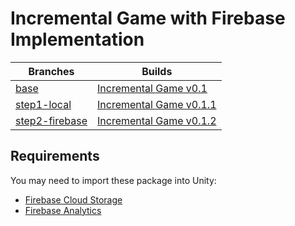# Incremental Game with Firebase Implementation

Branches | Builds
-------- | ------- 
[base](https://github.com/deutandev/incremental-game-firebase/tree/base) | [Incremental Game v0.1](https://github.com/deutandev/incremental-game-firebase/releases/tag/v0.1)
[step1-local](https://github.com/deutandev/incremental-game-firebase/tree/step1-local) | [Incremental Game v0.1.1](https://github.com/deutandev/incremental-game-firebase/releases/tag/v0.1.1)
[step2-firebase](https://github.com/deutandev/incremental-game-firebase/tree/step2-firebase) | [Incremental Game v0.1.2](https://github.com/deutandev/incremental-game-firebase/releases/tag/v0.1.2)

## Requirements
You may need to import these package into Unity:
* [Firebase Cloud Storage](https://developers.google.com/unity/archive#cloud_storage_for_firebase)
* [Firebase Analytics](https://developers.google.com/unity/archive#google_analytics_for_firebase)
